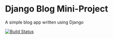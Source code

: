 # Django Blog Mini-Project

A simple blog app written using Django

[![Build Status](https://travis-ci.org/dan360z/simple-django-blog.svg?branch=master)](https://travis-ci.org/dan360z/simple-django-blog)
